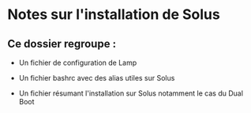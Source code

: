 # Notes sur l'installation de Solus

## Ce dossier regroupe : 

 * Un fichier de configuration de Lamp 

 * Un fichier bashrc avec des alias utiles sur Solus 

 * Un fichier résumant l'installation sur Solus notamment le cas du Dual Boot